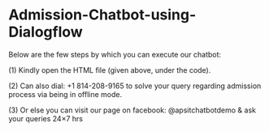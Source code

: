 # Admission-Chatbot-using-Dialogflow 
Below are the few steps by which you can execute our chatbot:

(1) Kindly open the HTML file (given above, under the code).

(2) Can also dial: +1 814-208-9165 to solve your query regarding admission process via being in offline mode.

(3) Or else you can visit our page on facebook: @apsitchatbotdemo & ask your queries 24×7 hrs 



